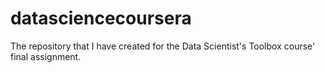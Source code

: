 # datasciencecoursera
The repository that I have created for the Data Scientist's Toolbox course' final assignment. 

